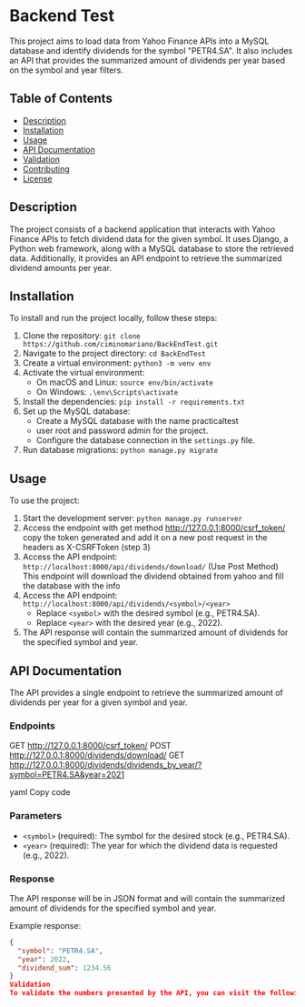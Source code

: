 # Backend Test

This project aims to load data from Yahoo Finance APIs into a MySQL database and identify dividends for the symbol "PETR4.SA". It also includes an API that provides the summarized amount of dividends per year based on the symbol and year filters.

## Table of Contents

- [Description](#description)
- [Installation](#installation)
- [Usage](#usage)
- [API Documentation](#api-documentation)
- [Validation](#validation)
- [Contributing](#contributing)
- [License](#license)

## Description

The project consists of a backend application that interacts with Yahoo Finance APIs to fetch dividend data for the given symbol. It uses Django, a Python web framework, along with a MySQL database to store the retrieved data. Additionally, it provides an API endpoint to retrieve the summarized dividend amounts per year.

## Installation

To install and run the project locally, follow these steps:

1. Clone the repository: `git clone https://github.com/ciminomariano/BackEndTest.git`
2. Navigate to the project directory: `cd BackEndTest`
3. Create a virtual environment: `python3 -m venv env`
4. Activate the virtual environment:
   - On macOS and Linux: `source env/bin/activate`
   - On Windows: `.\env\Scripts\activate`
5. Install the dependencies: `pip install -r requirements.txt`
6. Set up the MySQL database:
   - Create a MySQL database with the name practicaltest
   - user root and password admin for the project.
   - Configure the database connection in the `settings.py` file.
7. Run database migrations: `python manage.py migrate`

## Usage

To use the project:

1. Start the development server: `python manage.py runserver`
2. Access the endpoint with get method http://127.0.0.1:8000/csrf_token/
   copy the token generated and add it on a new post request in the headers as X-CSRFToken
   (step 3)
3. Access the API endpoint: `http://localhost:8000/api/dividends/download/` (Use Post Method)
   This endpoint will download the dividend obtained from yahoo
   and fill the database with the info
4. Access the API endpoint: `http://localhost:8000/api/dividends/<symbol>/<year>`
   - Replace `<symbol>` with the desired symbol (e.g., PETR4.SA).
   - Replace `<year>` with the desired year (e.g., 2022).
4. The API response will contain the summarized amount of dividends for the specified symbol and year.

## API Documentation

The API provides a single endpoint to retrieve the summarized amount of dividends per year for a given symbol and year.

### Endpoints
GET http://127.0.0.1:8000/csrf_token/
POST http://127.0.0.1:8000/dividends/download/
GET http://127.0.0.1:8000/dividends/dividends_by_year/?symbol=PETR4.SA&year=2021

yaml
Copy code

### Parameters

- `<symbol>` (required): The symbol for the desired stock (e.g., PETR4.SA).
- `<year>` (required): The year for which the dividend data is requested (e.g., 2022).

### Response

The API response will be in JSON format and will contain the summarized amount of dividends for the specified symbol and year.

Example response:

```json
{
  "symbol": "PETR4.SA",
  "year": 2022,
  "dividend_sum": 1234.56
}
Validation
To validate the numbers presented by the API, you can visit the following link: Investidor Petrobras - Dividends and JCP. Compare the dividend data obtained from the API with the information provided on the website to ensure accuracy.

